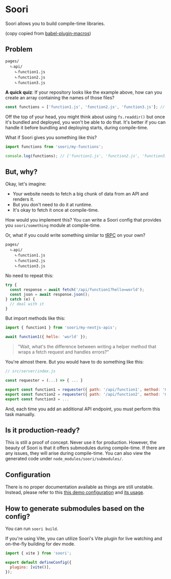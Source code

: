 # Soori

Soori allows you to build compile-time libraries.

(copy copied from
[babel-plugin-macros](https://github.com/kentcdodds/babel-plugin-macros))

## Problem

```
pages/
  ㄴapi/
    ㄴfunction1.js
    ㄴfunction2.js
    ㄴfunction3.js
```

**A quick quiz**: If your repository looks like the example above, how can you
create an array containing the names of those files?

```js
const functions = ['function1.js', 'function2.js', 'function3.js']; // <- How?
```

Off the top of your head, you might think about using `fs.readdir()` but once
it's bundled and deployed, you won't be able to do that. It's better if you can
handle it before bundling and deploying starts, during compile-time.

What if Soori gives you something like this?

```js
import functions from 'soori/my-functions';

console.log(functions); // ['function1.js', 'function2.js', 'function3.js']
```

## But, why?

Okay, let's imagine:

- Your website needs to fetch a big chunk of data from an API and renders it.
- But you don't need to do it at runtime.
- It's okay to fetch it once at compile-time.

How would you implement this? You can write a Soori config that provides you
`soori/something` module at compile-time.

Or, what if you could write something similar to [tRPC](https://trpc.io/) on
your own?

```
pages/
  ㄴapi/
    ㄴfunction1.js
    ㄴfunction2.js
    ㄴfunction3.js
```

No need to repeat this:

```js
try {
  const response = await fetch('/api/function1?hello=world');
  const json = await response.json();
} catch (e) {
  // deal with it
}
```

But import methods like this:

```js
import { function1 } from 'soori/my-nextjs-apis';

await function1({ hello: 'world' });
```

> "Wait, what's the difference between writing a helper method that wraps a
> fetch request and handles errors?"

You're almost there. But you would have to do something like this:

```js
// src/server/index.js

const requester = (...) => { ... }

export const function1 = requester({ path: '/api/function1', method: 'GET' })
export const function2 = requester({ path: '/api/function2', method: 'GET' })
export const function3 = ...
```

And, each time you add an additional API endpoint, you must perform this task
manually.

## Is it production-ready?

This is still a proof of concept. Never use it for production. However, the
beauty of Soori is that it offers submodules during compile-time. If there are
any issues, they will arise during compile-time. You can also view the generated
code under `node_modules/soori/submodules/`.

## Configuration

There is no proper documentation available as things are still unstable.
Instead, please refer to this
[this demo configuration](https://github.com/eunjae-lee/soori/blob/main/apps/demo/soori.config.js)
and
[its usage](https://github.com/eunjae-lee/soori/blob/main/apps/demo/src/main.tsx).

## How to generate submodules based on the config?

You can run `soori build`.

If you're using Vite, you can utilize Soori's Vite plugin for live watching and
on-the-fly building for dev mode.

```js
import { vite } from 'soori';

export default defineConfig({
  plugins: [vite()],
});
```
